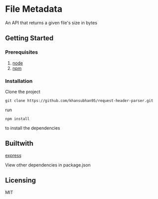 # File Metadata

An API that returns a given file's size in bytes

## Getting Started

### Prerequisites

1. [node](https://nodejs.org/en/)
2. [npm](https://www.npmjs.com)

### Installation
Clone the project

```git
git clone https://github.com/khansubhan95/request-header-parser.git
```

run

```
npm install
```

to install the dependencies

## Builtwith
[express](https://expressjs.com/)   

View other dependencies in package.json

## Licensing
MIT